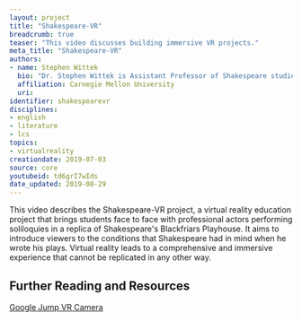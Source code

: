 ```yaml
---
layout: project
title: "Shakespeare-VR"
breadcrumb: true
teaser: "This video discusses building immersive VR projects."
meta_title: "Shakespeare-VR"
authors:
- name: Stephen Wittek
  bio: "Dr. Stephen Wittek is Assistant Professor of Shakespeare studies in the Literary and Cultural Studies division of the CMU English dept. His research interests focus on early modern drama, media theory, and digital humanities. He is the author of *The Media Players: Shakespeare, Middleton, Jonson, and the Idea of News* (University of Michigan Press, 2015). His current research focuses on theater and the culture of religious conversion in post-Reformation England. Other projects of note include a volume of essays entitled *Performing Conversion: Urbanism, Theatre, and the Transformation of the Early Modern World* (co-edited with José R. Jouve-Martin), a new edition of *The Merchant of Venice* for Internet Shakespeare Editions (co-edited with Janelle Jenstad), the virtual reality education project, Shakepeare-VR, and DREaM, a digital platform for performing textual analytics on a massive corpus of early modern texts (with Matthew Milner and Stéfan Sinclair)."
  affiliation: Carnegie Mellon University
  uri:
identifier: shakespearevr
disciplines:
- english
- literature
- lcs
topics:
- virtualreality
creationdate: 2019-07-03
source: core
youtubeid: td6grI7wIds
date_updated: 2019-08-29
---
```



This video describes the Shakespeare-VR project, a virtual reality education project that brings students face to face with professional actors performing soliloquies in a replica of Shakespeare's  Blackfriars Playhouse. It aims to introduce viewers to the conditions that Shakespeare had in mind when he wrote his plays. Virtual reality leads to a comprehensive and immersive experience that cannot be replicated in any other way.

## Further Reading and Resources

[Google Jump VR Camera](https://vr.google.com/jump/)
